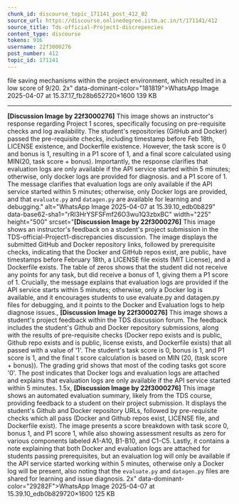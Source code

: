 ```yaml
---
chunk_id: discourse_topic_171141_post_412_02
source_url: https://discourse.onlinedegree.iitm.ac.in/t/171141/412
source_title: Tds-official-Project1-discrepencies
content_type: discourse
tokens: 916
username: 22f3000276
post_number: 412
topic_id: 171141
---
```


 file saving mechanisms within the project environment, which resulted in a low score of 9/20. 2x" data-dominant-color="181819">WhatsApp Image 2025-04-07 at 15.37.17_fb28b652720×1600 139 KB

---

**[Discussion Image by 22f3000276]** This image shows an instructor's response regarding Project 1 scores, specifically focusing on pre-requisite checks and log availability. The student's repositories (GitHub and Docker) passed the pre-requisite checks, including timestamp before Feb 18th, LICENSE existence, and Dockerfile existence. However, the task score is 0 and bonus is 1, resulting in a P1 score of 1, and a final score calculated using MIN(20, task score + bonus). Importantly, the response clarifies that evaluation logs are only available if the API service started within 5 minutes; otherwise, only docker logs are provided for diagnosis. and a P1 score of 1. The message clarifies that evaluation logs are only available if the API service started within 5 minutes; otherwise, only Docker logs are provided, and that `evaluate.py` and `datagen.py` are available for learning and debugging." alt="WhatsApp Image 2025-04-07 at 15.39.10_edb0b829" data-base62-sha1="rRl3HrYSFSFmf26O3wu1Q3zbxBC" width="225" height="500" srcset="**[Discussion Image by 22f3000276]** This image shows an instructor's feedback on a student's project submission in the TDS-official-Project1-discrepancies discussion. The image displays the submitted GitHub and Docker repository links, followed by prerequisite checks, indicating that the Docker and GitHub repos exist, are public, have timestamps before February 18th, a LICENSE file exists (MIT License), and a Dockerfile exists. The table of zeros shows that the student did not receive any points for any task, but did receive a bonus of 1, giving them a P1 score of 1. Crucially, the message explains that evaluation logs are provided if the API service starts within 5 minutes; otherwise, only a Docker log is available, and it encourages students to use evaluate.py and datagen.py files for debugging, and it points to the Docker and Evaluation logs to help diagnose issues., **[Discussion Image by 22f3000276]** This image shows a student's project feedback within the TDS discussion forum. The feedback includes the student's Github and Docker repository submissions, along with the results of pre-requisite checks (Docker repo exists and is public, Github repo exists and is public, license exists, and Dockerfile exists) that all passed with a value of '1'. The student's task score is 0, bonus is 1, and P1 score is 1, and the final t score calculation is based on MIN (20, (task score + bonus)). The grading grid shows that most of the coding tasks got score '0'. The post indicates that Docker logs and evaluation logs are attached and explains that evaluation logs are only available if the API service started within 5 minutes. 1.5x, **[Discussion Image by 22f3000276]** This image shows an automated evaluation summary, likely from the TDS course, providing feedback to a student on their project submission. It displays the student's Github and Docker repository URLs, followed by pre-requisite checks which all pass (Docker and Github repos exist, LICENSE file, and Dockerfile exist). The image presents a score breakdown with task score 0, bonus 1, and P1 score 1, while also showing assessment results as zero for various components labeled A1-A10, B1-B10, and C1-C5. Lastly, it contains a note explaining that both Docker and evaluation logs are attached for students passing prerequisites, but an evaluation log will only be available if the API service started working within 5 minutes, otherwise only a Docker log will be present, also noting that the `evaluate.py` and `datagen.py` files are shared for learning and issue diagnosis. 2x" data-dominant-color="29282F">WhatsApp Image 2025-04-07 at 15.39.10_edb0b829720×1600 125 KB
